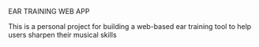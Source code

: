 EAR TRAINING WEB APP

This is a personal project for building a web-based ear training tool to help users sharpen their musical skills

